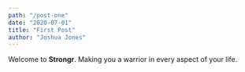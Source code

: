 ```yaml
---
path: "/post-one"
date: "2020-07-01"
title: "First Post"
author: "Joshua Jones"
---
```


Welcome to **Strongr**. Making you a warrior in every aspect of your life.
